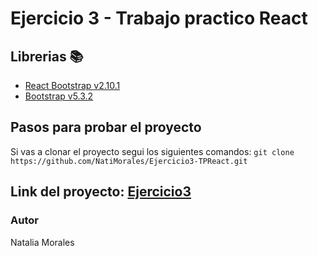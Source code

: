 # Ejercicio 3 - Trabajo practico React

## Librerias 📚

- [React Bootstrap v2.10.1](https://react-bootstrap.github.io/)
- [Bootstrap v5.3.2](https://getbootstrap.com/)


## Pasos para probar el proyecto

Si vas a clonar el proyecto segui los siguientes comandos: 
``` git clone https://github.com/NatiMorales/Ejercicio3-TPReact.git ```

## Link del proyecto: [Ejercicio3](https://ejercicio3-tpreact-nataliamorales.netlify.app/)

### Autor
Natalia Morales